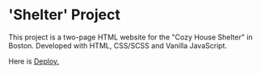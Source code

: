 # 'Shelter' Project

This project is a two-page HTML website for the "Cozy House Shelter" in Boston. Developed with HTML, CSS/SCSS and Vanilla JavaScript. 

Here is [Deploy.](https://iradzh-dog-shelter.netlify.app/)
